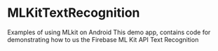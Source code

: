 # MLKitTextRecognition
Examples of using MLkit on Android  This demo app, contains code for demonstrating how to us the Firebase ML Kit API Text Recognition
